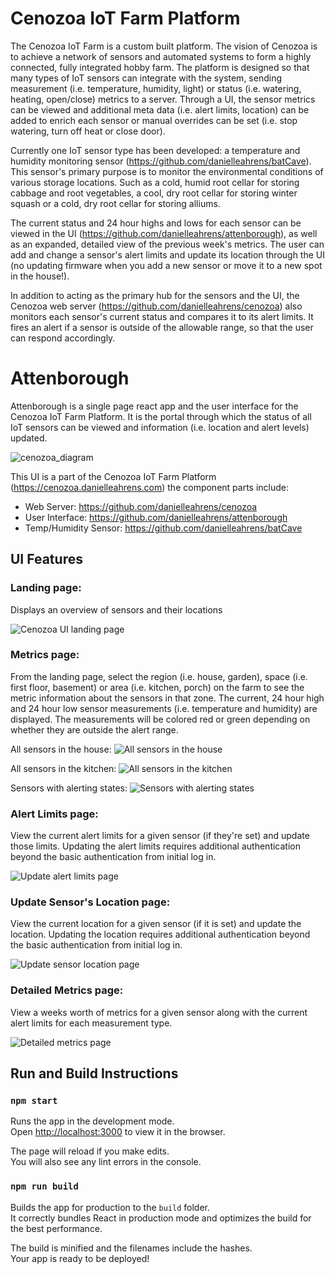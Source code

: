 # Cenozoa IoT Farm Platform

The Cenozoa IoT Farm is a custom built platform. The vision of Cenozoa is to achieve a network of sensors and automated systems to form a highly connected, fully integrated hobby farm. The platform is designed so that many types of IoT sensors can integrate with the system, sending measurement (i.e. temperature, humidity, light) or status (i.e. watering, heating, open/close) metrics to a server. Through a UI, the sensor metrics can be viewed and additional meta data (i.e. alert limits, location) can be added to enrich each sensor or manual overrides can be set (i.e. stop watering, turn off heat or close door).

Currently one IoT sensor type has been developed: a temperature and humidity monitoring sensor (https://github.com/danielleahrens/batCave). This sensor's primary purpose is to monitor the environmental conditions of various storage locations. Such as a cold, humid root cellar for storing cabbage and root vegetables, a cool, dry root cellar for storing winter squash or a cold, dry root cellar for storing alliums.

The current status and 24 hour highs and lows for each sensor can be viewed in the UI (https://github.com/danielleahrens/attenborough), as well as an expanded, detailed view of the previous week's metrics. The user can add and change a sensor's alert limits and update its location through the UI (no updating firmware when you add a new sensor or move it to a new spot in the house!).

In addition to acting as the primary hub for the sensors and the UI, the Cenozoa web server (https://github.com/danielleahrens/cenozoa) also monitors each sensor's current status and compares it to its alert limits. It fires an alert if a sensor is outside of the allowable range, so that the user can respond accordingly. 

# Attenborough

Attenborough is a single page react app and the user interface for the Cenozoa IoT Farm Platform. It is the portal through which the status of all IoT sensors can be viewed and information (i.e. location and alert levels) updated. 

![cenozoa_diagram](https://user-images.githubusercontent.com/31782840/108779365-bf1c8a80-7534-11eb-91d8-64da8f6bad4e.png)

This UI is a part of the Cenozoa IoT Farm Platform (https://cenozoa.danielleahrens.com) the component parts include:
- Web Server: https://github.com/danielleahrens/cenozoa
- User Interface: https://github.com/danielleahrens/attenborough
- Temp/Humidity Sensor: https://github.com/danielleahrens/batCave

## UI Features

### Landing page: 
Displays an overview of sensors and their locations

![Cenozoa UI landing page](https://user-images.githubusercontent.com/31782840/108781724-56371180-7538-11eb-88b8-305663567955.png)

### Metrics page: 
From the landing page, select the region (i.e. house, garden), space (i.e. first floor, basement) or area (i.e. kitchen, porch) on the farm to see the metric information about the sensors in that zone. The current, 24 hour high and 24 hour low sensor measurements (i.e. temperature and humidity) are displayed. The measurements will be colored red or green depending on whether they are outside the alert range. 

All sensors in the house:
![All sensors in the house](https://user-images.githubusercontent.com/31782840/108781727-56cfa800-7538-11eb-9d97-2d1a6817c25b.png)

All sensors in the kitchen:
![All sensors in the kitchen](https://user-images.githubusercontent.com/31782840/108781728-56cfa800-7538-11eb-8cc2-1b8ca63c5849.png)

Sensors with alerting states:
![Sensors with alerting states](https://user-images.githubusercontent.com/31782840/108781733-57683e80-7538-11eb-8593-1636ab02c429.png)

### Alert Limits page:
View the current alert limits for a given sensor (if they're set) and update those limits. Updating the alert limits requires additional authentication beyond the basic authentication from initial log in.

![Update alert limits page](https://user-images.githubusercontent.com/31782840/108781729-57683e80-7538-11eb-82c8-75d628124d09.png)

### Update Sensor's Location page:
View the current location for a given sensor (if it is set) and update the location. Updating the location requires additional authentication beyond the basic authentication from initial log in.

![Update sensor location page](https://user-images.githubusercontent.com/31782840/108782340-63a0cb80-7539-11eb-9b8f-82876e0f60fd.png)

### Detailed Metrics page:
View a weeks worth of metrics for a given sensor along with the current alert limits for each measurement type.

![Detailed metrics page](https://user-images.githubusercontent.com/31782840/108781965-bded5c80-7538-11eb-8cf6-f63465a3867a.png)

## Run and Build Instructions

### `npm start`

Runs the app in the development mode.\
Open [http://localhost:3000](http://localhost:3000) to view it in the browser.

The page will reload if you make edits.\
You will also see any lint errors in the console.

### `npm run build`

Builds the app for production to the `build` folder.\
It correctly bundles React in production mode and optimizes the build for the best performance.

The build is minified and the filenames include the hashes.\
Your app is ready to be deployed!


